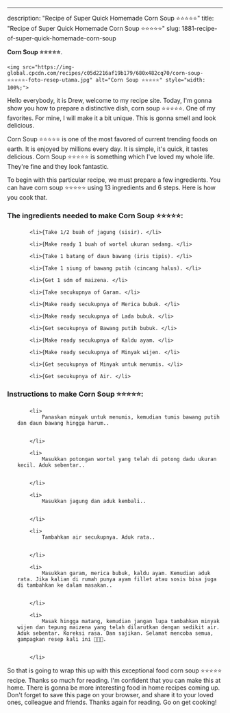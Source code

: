 ---
description: "Recipe of Super Quick Homemade Corn Soup ⭐️⭐️⭐️⭐️⭐️"
title: "Recipe of Super Quick Homemade Corn Soup ⭐️⭐️⭐️⭐️⭐️"
slug: 1881-recipe-of-super-quick-homemade-corn-soup

<p>
	<strong>Corn Soup ⭐️⭐️⭐️⭐️⭐️</strong>. 
	
</p>
<p>
	
	<img src="https://img-global.cpcdn.com/recipes/c05d2216af19b179/680x482cq70/corn-soup-⭐️⭐️⭐️⭐️⭐️-foto-resep-utama.jpg" alt="Corn Soup ⭐️⭐️⭐️⭐️⭐️" style="width: 100%;">
	
	
</p>
<p>
	Hello everybody, it is Drew, welcome to my recipe site. Today, I'm gonna show you how to prepare a distinctive dish, corn soup ⭐️⭐️⭐️⭐️⭐️. One of my favorites. For mine, I will make it a bit unique. This is gonna smell and look delicious.
</p>
	
<p>
	Corn Soup ⭐️⭐️⭐️⭐️⭐️ is one of the most favored of current trending foods on earth. It is enjoyed by millions every day. It is simple, it's quick, it tastes delicious. Corn Soup ⭐️⭐️⭐️⭐️⭐️ is something which I've loved my whole life. They're fine and they look fantastic.
</p>
<p>
	
</p>

<p>
To begin with this particular recipe, we must prepare a few ingredients. You can have corn soup ⭐️⭐️⭐️⭐️⭐️ using 13 ingredients and 6 steps. Here is how you cook that.
</p>

<h3>The ingredients needed to make Corn Soup ⭐️⭐️⭐️⭐️⭐️:</h3>

<ol>
	
		<li>{Take 1/2 buah of jagung (sisir). </li>
	
		<li>{Make ready 1 buah of wortel ukuran sedang. </li>
	
		<li>{Take 1 batang of daun bawang (iris tipis). </li>
	
		<li>{Take 1 siung of bawang putih (cincang halus). </li>
	
		<li>{Get 1 sdm of maizena. </li>
	
		<li>{Take secukupnya of Garam. </li>
	
		<li>{Make ready secukupnya of Merica bubuk. </li>
	
		<li>{Make ready secukupnya of Lada bubuk. </li>
	
		<li>{Get secukupnya of Bawang putih bubuk. </li>
	
		<li>{Make ready secukupnya of Kaldu ayam. </li>
	
		<li>{Make ready secukupnya of Minyak wijen. </li>
	
		<li>{Get secukupnya of Minyak untuk menumis. </li>
	
		<li>{Get secukupnya of Air. </li>
	
</ol>
<p>
	
</p>

<h3>Instructions to make Corn Soup ⭐️⭐️⭐️⭐️⭐️:</h3>

<ol>
	
		<li>
			Panaskan minyak untuk menumis, kemudian tumis bawang putih dan daun bawang hingga harum..
			
			
		</li>
	
		<li>
			Masukkan potongan wortel yang telah di potong dadu ukuran kecil. Aduk sebentar..
			
			
		</li>
	
		<li>
			Masukkan jagung dan aduk kembali..
			
			
		</li>
	
		<li>
			Tambahkan air secukupnya. Aduk rata..
			
			
		</li>
	
		<li>
			Masukkan garam, merica bubuk, kaldu ayam. Kemudian aduk rata. Jika kalian di rumah punya ayam fillet atau sosis bisa juga di tambahkan ke dalam masakan..
			
			
		</li>
	
		<li>
			Masak hingga matang, kemudian jangan lupa tambahkan minyak wijen dan tepung maizena yang telah dilarutkan dengan sedikit air. Aduk sebentar. Koreksi rasa. Dan sajikan. Selamat mencoba semua, gampagkan resep kali ini 👩🏻‍🍳.
			
			
		</li>
	
</ol>

<p>
	
</p>

<p>
	So that is going to wrap this up with this exceptional food corn soup ⭐️⭐️⭐️⭐️⭐️ recipe. Thanks so much for reading. I'm confident that you can make this at home. There is gonna be more interesting food in home recipes coming up. Don't forget to save this page on your browser, and share it to your loved ones, colleague and friends. Thanks again for reading. Go on get cooking!
</p>
